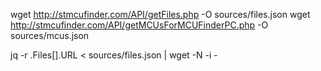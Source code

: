 wget http://stmcufinder.com/API/getFiles.php -O sources/files.json
wget http://stmcufinder.com/API/getMCUsForMCUFinderPC.php -O sources/mcus.json

jq -r .Files[].URL < sources/files.json  | wget -N -i - 